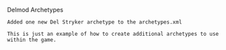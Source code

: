 Delmod Archetypes
	
	Added one new Del Stryker archetype to the archetypes.xml
	
	This is just an example of how to create additional archetypes to use within the game.
	
	
	
